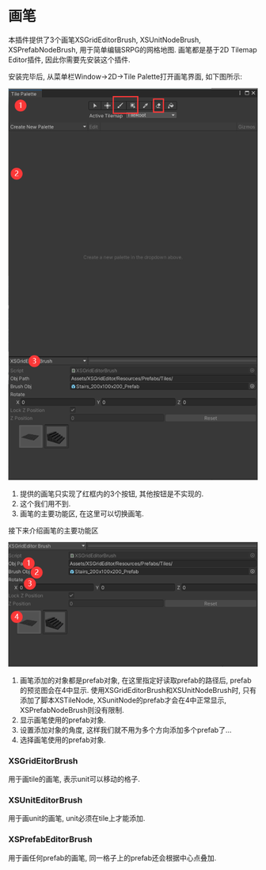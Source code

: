 # 画笔

本插件提供了3个画笔XSGridEditorBrush, XSUnitNodeBrush, XSPrefabNodeBrush, 用于简单编辑SRPG的网格地图. 画笔都是基于2D Tilemap Editor插件, 因此你需要先安装这个插件.

安装完毕后, 从菜单栏Window->2D->Tile Palette打开画笔界面, 如下图所示:

<img src="assets/image3.png" alt="" data-size="original">

1. 提供的画笔只实现了红框内的3个按钮, 其他按钮是不实现的.
2. 这个我们用不到.
3. 画笔的主要功能区, 在这里可以切换画笔.

接下来介绍画笔的主要功能区

![](assets/image8.png)

1. 画笔添加的对象都是prefab对象, 在这里指定好读取prefab的路径后, prefab的预览图会在4中显示. 使用XSGridEditorBrush和XSUnitNodeBrush时, 只有添加了脚本XSTileNode, XSunitNode的prefab才会在4中正常显示, XSPrefabNodeBrush则没有限制.
2. 显示画笔使用的prefab对象.
3. 设置添加对象的角度, 这样我们就不用为多个方向添加多个prefab了...
4. 选择画笔使用的prefab对象.

### XSGridEitorBrush

用于画tile的画笔, 表示unit可以移动的格子.

### XSUnitEditorBrush

用于画unit的画笔, unit必须在tile上才能添加.

### XSPrefabEditorBrush

用于画任何prefab的画笔, 同一格子上的prefab还会根据中心点叠加.
